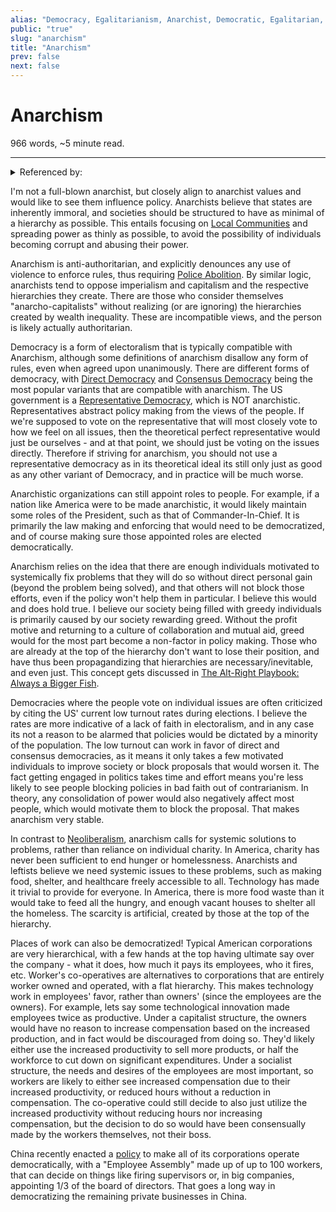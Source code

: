 ```yaml
---
alias: "Democracy, Egalitarianism, Anarchist, Democratic, Egalitarian, Anarchistic"
public: "true"
slug: "anarchism"
title: "Anarchism"
prev: false
next: false
---
```

<script setup>
import { data } from '../../git.data.ts';
import { useData } from 'vitepress';
const pageData = useData();
</script>
<h1 class="p-name">Anarchism</h1>
<p>966 words, ~5 minute read. <span v-html="data[`site/${pageData.page.value.relativePath}`]" /></p>
<hr/>

<details><summary>Referenced by:</summary><a href="/garden/individualism/index.md">Individualism</a><a href="/garden/local-communities/index.md">Local Communities</a><a href="/garden/representative-democracy/index.md">Representative Democracy</a></details>

I'm not a full-blown anarchist, but closely align to anarchist values and would like to see them influence policy. Anarchists believe that states are inherently immoral, and societies should be structured to have as minimal of a hierarchy as possible. This entails focusing on [Local Communities](/garden/local-communities/index.md) and spreading power as thinly as possible, to avoid the possibility of individuals becoming corrupt and abusing their power.

Anarchism is anti-authoritarian, and explicitly denounces any use of violence to enforce rules, thus requiring [Police Abolition](/garden/abolitionism/index.md). By similar logic, anarchists tend to oppose imperialism and capitalism and the respective hierarchies they create. There are those who consider themselves "anarcho-capitalists" without realizing (or are ignoring) the hierarchies created by wealth inequality. These are incompatible views, and the person is likely actually authoritarian.

Democracy is a form of electoralism that is typically compatible with Anarchism, although some definitions of anarchism disallow any form of rules, even when agreed upon unanimously. There are different forms of democracy, with [Direct Democracy](/garden/direct-democracy/index.md) and [Consensus Democracy](/garden/consensus-democracy/index.md) being the most popular variants that are compatible with anarchism. The US government is a [Representative Democracy](/garden/representative-democracy/index.md), which is NOT anarchistic. Representatives abstract policy making from the views of the people. If we're supposed to vote on the representative that will most closely vote to how we feel on all issues, then the theoretical perfect representative would just be ourselves - and at that point, we should just be voting on the issues directly. Therefore if striving for anarchism, you should not use a representative democracy as in its theoretical ideal its still only just as good as any other variant of Democracy, and in practice will be much worse.

Anarchistic organizations can still appoint roles to people. For example, if a nation like America were to be made anarchistic, it would likely maintain some roles of the President, such as that of Commander-In-Chief. It is primarily the law making and enforcing that would need to be democratized, and of course making sure those appointed roles are elected democratically.

Anarchism relies on the idea that there are enough individuals motivated to systemically fix problems that they will do so without direct personal gain (beyond the problem being solved), and that others will not block those efforts, even if the policy won't help them in particular. I believe this would and does hold true. I believe our society being filled with greedy individuals is primarily caused by our society rewarding greed. Without the profit motive and returning to a culture of collaboration and mutual aid, greed would for the most part become a non-factor in policy making. Those who are already at the top of the hierarchy don't want to lose their position, and have thus been propagandizing that hierarchies are necessary/inevitable, and even just. This concept gets discussed in [The Alt-Right Playbook: Always a Bigger Fish](https://www.youtube.com/watch?v=agzNANfNlTs).

Democracies where the people vote on individual issues are often criticized by citing the US' current low turnout rates during elections. I believe the rates are more indicative of a lack of faith in electoralism, and in any case its not a reason to be alarmed that policies would be dictated by a minority of the population. The low turnout can work in favor of direct and consensus democracies, as it means it only takes a few motivated individuals to improve society or block proposals that would worsen it. The fact getting engaged in politics takes time and effort means you're less likely to see people blocking policies in bad faith out of contrarianism. In theory, any consolidation of power would also negatively affect most people, which would motivate them to block the proposal. That makes anarchism very stable.

In contrast to [Neoliberalism](/garden/neoliberalism/index.md), anarchism calls for systemic solutions to problems, rather than reliance on individual charity. In America, charity has never been sufficient to end hunger or homelessness. Anarchists and leftists believe we need systemic issues to these problems, such as making food, shelter, and healthcare freely accessible to all. Technology has made it trivial to provide for everyone. In America, there is more food waste than it would take to feed all the hungry, and enough vacant houses to shelter all the homeless. The scarcity is artificial, created by those at the top of the hierarchy.

Places of work can also be democratized! Typical American corporations are very hierarchical, with a few hands at the top having ultimate say over the company - what it does, how much it pays its employees, who it fires, etc. Worker's co-operatives are alternatives to corporations that are entirely worker owned and operated, with a flat hierarchy. This makes technology work in employees' favor, rather than owners' (since the employees are the owners). For example, lets say some technological innovation made employees twice as productive. Under a capitalist structure, the owners would have no reason to increase compensation based on the increased production, and in fact would be discouraged from doing so. They'd likely either use the increased productivity to sell more products, or half the workforce to cut down on significant expenditures. Under a socialist structure, the needs and desires of the employees are most important, so workers are likely to either see increased compensation due to their increased productivity, or reduced hours without a reduction in compensation. The co-operative could still decide to also just utilize the increased productivity without reducing hours nor increasing compensation, but the decision to do so would have been consensually made by the workers themselves, not their boss.

China recently enacted a [policy](https://www.taylorwessing.com/en/insights-and-events/insights/2024/01/employees-participation-in-corporate-governance-under-the-revised-chinese-company-law) to make all of its corporations operate democratically, with a "Employee Assembly" made up of up to 100 workers, that can decide on things like firing supervisors or, in big companies, appointing 1/3 of the board of directors. That goes a long way in democratizing the remaining private businesses in China.